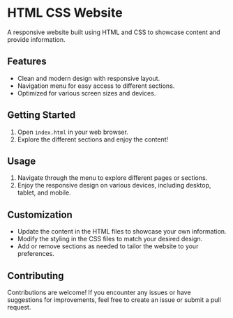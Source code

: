 
# HTML CSS Website

A responsive website built using HTML and CSS to showcase content and provide information.

## Features

- Clean and modern design with responsive layout.
- Navigation menu for easy access to different sections.
- Optimized for various screen sizes and devices.

## Getting Started

1. Open `index.html` in your web browser.
2. Explore the different sections and enjoy the content!

## Usage

1. Navigate through the menu to explore different pages or sections.
2. Enjoy the responsive design on various devices, including desktop, tablet, and mobile.

## Customization

- Update the content in the HTML files to showcase your own information.
- Modify the styling in the CSS files to match your desired design.
- Add or remove sections as needed to tailor the website to your preferences.

## Contributing

Contributions are welcome! If you encounter any issues or have suggestions for improvements, feel free to create an issue or submit a pull request.


